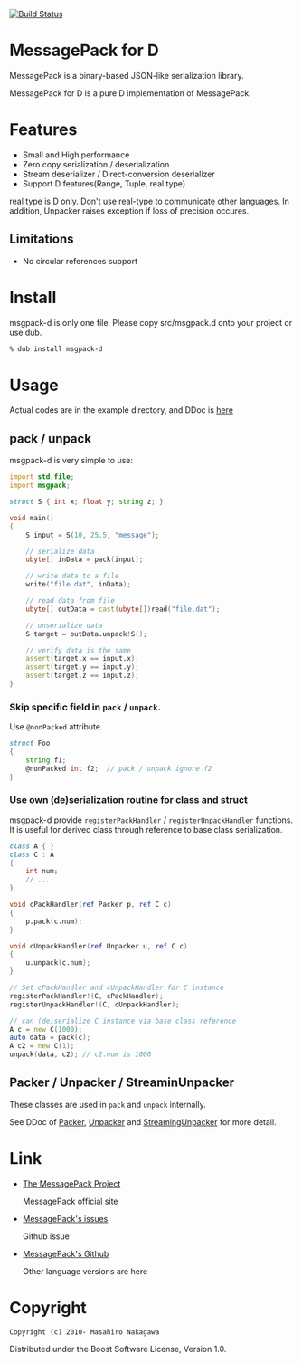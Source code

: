 [![Build Status](https://travis-ci.org/msgpack/msgpack-d.png)](https://travis-ci.org/msgpack/msgpack-d)

# MessagePack for D

MessagePack is a binary-based JSON-like serialization library.

MessagePack for D is a pure D implementation of MessagePack.

# Features

* Small and High performance
* Zero copy serialization / deserialization
* Stream deserializer / Direct-conversion deserializer
* Support D features(Range, Tuple, real type)

real type is D only. Don't use real-type to communicate other languages.
In addition, Unpacker raises exception if loss of precision occures.

## Limitations

* No circular references support

# Install

msgpack-d is only one file. Please copy src/msgpack.d onto your project or use dub.

```sh
% dub install msgpack-d
```

# Usage

Actual codes are in the example directory,
and DDoc is [here](http://msgpack.github.io/msgpack-d/)

## pack / unpack

msgpack-d is very simple to use:

```D
import std.file;
import msgpack;

struct S { int x; float y; string z; }

void main()
{
    S input = S(10, 25.5, "message");

    // serialize data
    ubyte[] inData = pack(input);

    // write data to a file
    write("file.dat", inData);

    // read data from file
    ubyte[] outData = cast(ubyte[])read("file.dat");

    // unserialize data
    S target = outData.unpack!S();

    // verify data is the same
    assert(target.x == input.x);
    assert(target.y == input.y);
    assert(target.z == input.z);
}
```

### Skip specific field in `pack` / `unpack`.

Use `@nonPacked` attribute.

```d
struct Foo
{
    string f1;
    @nonPacked int f2;  // pack / unpack ignore f2
}
```

### Use own (de)serialization routine for class and struct

msgpack-d provide `registerPackHandler` / `registerUnpackHandler` functions.
It is useful for derived class through reference to base class serialization.

```d
class A { }
class C : A 
{
    int num;
    // ...
}

void cPackHandler(ref Packer p, ref C c)
{
    p.pack(c.num);
}

void cUnpackHandler(ref Unpacker u, ref C c)
{
    u.unpack(c.num);
}

// Set cPackHandler and cUnpackHandler for C instance
registerPackHandler!(C, cPackHandler);
registerUnpackHandler!(C, cUnpackHandler);

// can (de)serialize C instance via base class reference
A c = new C(1000);
auto data = pack(c);
A c2 = new C(1);
unpack(data, c2); // c2.num is 1000
```

## Packer / Unpacker / StreaminUnpacker

These classes are used in `pack` and `unpack` internally.

See DDoc of [Packer](http://msgpack.github.io/msgpack-d/#Packer), [Unpacker](http://msgpack.github.io/msgpack-d/#Unpacker) and [StreamingUnpacker](http://msgpack.github.io/msgpack-d/#StreamingUnpacker) for more detail.

# Link

* [The MessagePack Project](http://msgpack.org/)

  MessagePack official site

* [MessagePack's issues](https://github.com/msgpack/msgpack-d/issues)

  Github issue

* [MessagePack's Github](http://github.com/msgpack/)

  Other language versions are here

# Copyright

    Copyright (c) 2010- Masahiro Nakagawa

Distributed under the Boost Software License, Version 1.0.
